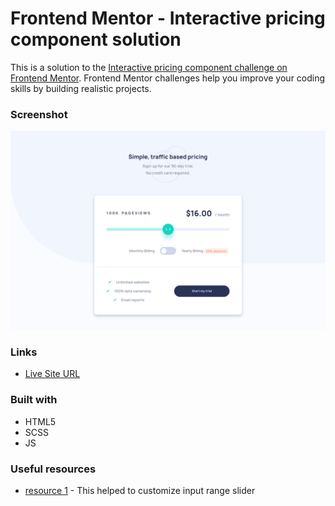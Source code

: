 # Frontend Mentor - Interactive pricing component solution

This is a solution to the [Interactive pricing component challenge on Frontend Mentor](https://www.frontendmentor.io/challenges/interactive-pricing-component-t0m8PIyY8). Frontend Mentor challenges help you improve your coding skills by building realistic projects.

### Screenshot

![](./screenshot.png)


### Links

- [Live Site URL](https://bytepack-frontendmentor-interactive-pricing.pages.dev/)


### Built with

- HTML5
- SCSS
- JS


### Useful resources

- [resource 1](https://toughengineer.github.io/demo/slider-styler/slider-styler.html) - This helped to customize input range slider
